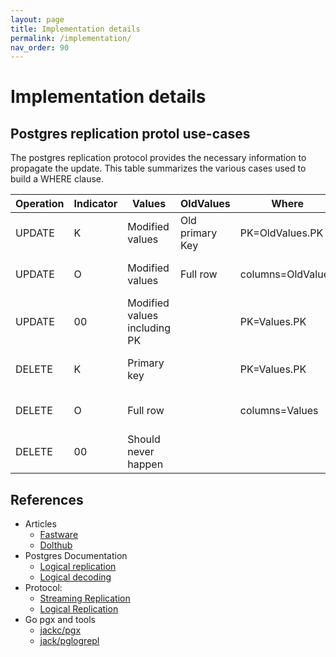 ```yaml
---
layout: page
title: Implementation details
permalink: /implementation/
nav_order: 90
---
```

# Implementation details

## Postgres replication protol use-cases

The postgres replication protocol provides the necessary information to propagate the update. This table summarizes the various cases used to build a WHERE clause.

|Operation|Indicator|Values|OldValues|Where|Notes|
|---------|---------|------|---------|-----|-----|
|UPDATE|K|Modified values|Old primary Key|PK=OldValues.PK|Primary key was modified|
|UPDATE|O|Modified values|Full row|columns=OldValues|Replica identity full|
|UPDATE|00|Modified values including PK||PK=Values.PK|Primary Key was not modified|
|DELETE|K|Primary key||PK=Values.PK|Primary key was deleted|
|DELETE|O|Full row||columns=Values|Replica Identity Full
|DELETE|00|Should never happen|

## References

- Articles
  - [Fastware](https://www.postgresql.fastware.com/blog/inside-logical-replication-in-postgresql)
  - [Dolthub](https://www.dolthub.com/blog/2024-03-08-postgres-logical-replication/)
- Postgres Documentation
  - [Logical replication](https://www.postgresql.org/docs/current/logical-replication.html)
  - [Logical decoding](https://www.postgresql.org/docs/current/logicaldecoding.html)
- Protocol: 
  - [Streaming Replication](https://www.postgresql.org/docs/current/protocol-replication.html)
  - [Logical Replication](https://www.postgresql.org/docs/current/protocol-logical-replication.html)
- Go pgx and tools
  - [jackc/pgx](https://github.com/jackc/pgx)
  - [jack/pglogrepl](https://github.com/jackc/pglogrepl)

